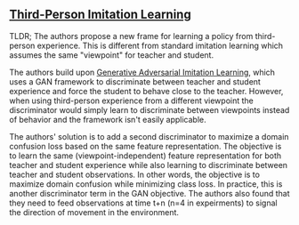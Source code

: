 ## [Third-Person Imitation Learning](http://openreview.net/forum?id=B16dGcqlx)

TLDR; The authors propose a new frame for learning a policy from third-person experience. This is different from standard imitation learning which assumes the same "viewpoint" for teacher and student.

The authors build upon [Generative Adversarial Imitation Learning](https://arxiv.org/abs/1606.03476), which uses a GAN framework to discriminate between teacher and student experience and force the student to behave close to the teacher. However, when using third-person experience from a different viewpoint the discriminator would simply learn to discriminate between viewpoints instead of behavior and the framework isn't easily applicable.

The authors' solution is to add a second discriminator to maximize a domain confusion loss based on the same feature representation. The objective is to learn the same (viewpoint-independent) feature representation for both teacher and student experience while also learning to discriminate between teacher and student observations. In other words, the objective is to maximize domain confusion while minimizing class loss. In practice, this is another discriminator term in the GAN objective. The authors also found that they need to feed observations at time t+n (n=4 in expeirments) to signal the direction of movement in the environment.
